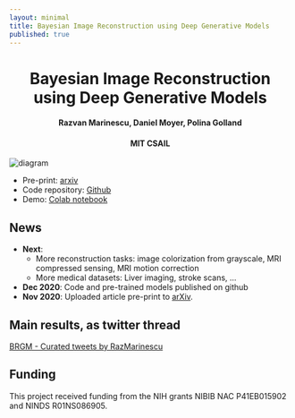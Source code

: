 ```yaml
---
layout: minimal
title: Bayesian Image Reconstruction using Deep Generative Models
published: true
---
```



<center><h1>Bayesian Image Reconstruction using Deep Generative Models</h1></center>
<center><h4>Razvan Marinescu, Daniel Moyer, Polina Golland</h4></center>
<center><h4>MIT CSAIL</h4></center>


![diagram](https://i.imgur.com/Nb0123s.png)

* Pre-print: [arxiv](https://arxiv.org/abs/2012.04567)
* Code repository: [Github](https://github.com/razvanmarinescu/brgm)
* Demo: [Colab notebook](https://colab.research.google.com/drive/1qnNGxC5cAmwi3IyJOACtXK2HIJa2lENw?usp=sharing)

## News

* **Next**: 
	* More reconstruction tasks: image colorization from grayscale, MRI compressed sensing, MRI motion correction 
	* More medical datasets: Liver imaging, stroke scans, ... 	 
* **Dec 2020**: Code and pre-trained models published on github
* **Nov 2020**: Uploaded article pre-print to [arXiv](https://arxiv.org/abs/2012.04567).


## Main results, as twitter thread

<a class="twitter-timeline" data-width="600" data-height="800" href="https://twitter.com/RazMarinescu/timelines/1346199054053609472?ref_src=twsrc%5Etfw">BRGM - Curated tweets by RazMarinescu</a> <script async src="https://platform.twitter.com/widgets.js" charset="utf-8"></script>

## Funding

This project received funding from the NIH grants NIBIB NAC P41EB015902 and NINDS R01NS086905.

 
